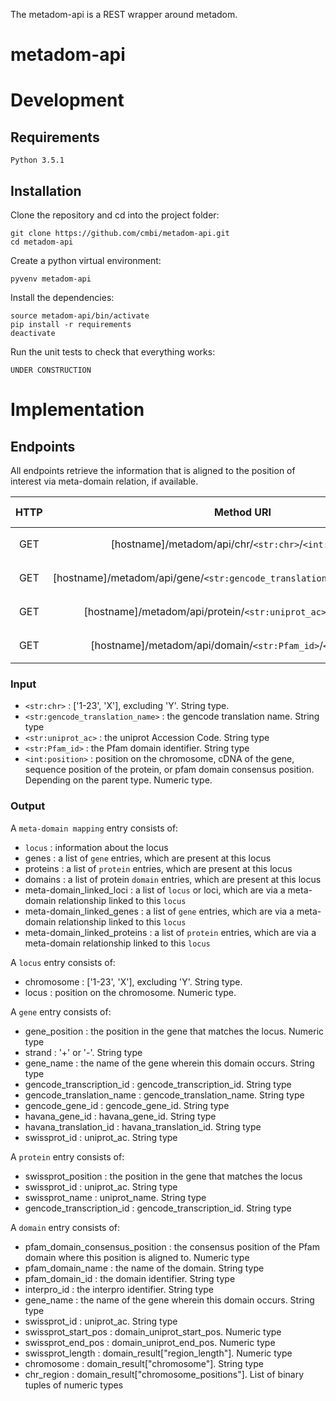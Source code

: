 The metadom-api is a REST wrapper around metadom.

# metadom-api
# Development

## Requirements

    Python 3.5.1

## Installation

Clone the repository and cd into the project folder:

    git clone https://github.com/cmbi/metadom-api.git
    cd metadom-api

Create a python virtual environment:

    pyvenv metadom-api

Install the dependencies:

    source metadom-api/bin/activate
    pip install -r requirements
    deactivate

Run the unit tests to check that everything works:

    UNDER CONSTRUCTION

# Implementation 
## Endpoints
All endpoints retrieve the information that is aligned to the position of interest via meta-domain relation, if available.

| HTTP | Method URI | Output type |
| :---: | :---: | :---: |
| GET | [hostname]/metadom/api/chr/`<str:chr>`/`<int:position>` | `meta-domain mapping` |
| GET | [hostname]/metadom/api/gene/`<str:gencode_translation_name>`/`<int:position>` | `meta-domain mapping` |
| GET | [hostname]/metadom/api/protein/`<str:uniprot_ac>`/`<int:position>` | `meta-domain mapping` |
| GET | [hostname]/metadom/api/domain/`<str:Pfam_id>`/`<int:position>` | `meta-domain mapping` |

### Input

* `<str:chr>` : ['1-23', 'X'], excluding 'Y'. String type.
* `<str:gencode_translation_name>` : the gencode translation name. String type
* `<str:uniprot_ac>` : the uniprot Accession Code. String type
* `<str:Pfam_id>` : the Pfam domain identifier. String type
* `<int:position>` : position on the chromosome, cDNA of the gene, sequence position of the protein, or pfam domain consensus position. Depending on the parent type. Numeric type.

### Output
A `meta-domain mapping` entry consists of:
* `locus` : information about the locus
* genes : a list of `gene` entries, which are present at this locus
* proteins : a list of `protein` entries, which are present at this locus
* domains : a list of protein `domain` entries, which are present at this locus
* meta-domain_linked_loci : a list of `locus` or loci, which are via a meta-domain relationship linked to this `locus`
* meta-domain_linked_genes : a list of `gene` entries, which are via a meta-domain relationship linked to this `locus`
* meta-domain_linked_proteins : a list of `protein` entries, which are via a meta-domain relationship linked to this `locus`

A `locus` entry consists of:
* chromosome : ['1-23', 'X'], excluding 'Y'. String type.
* locus : position on the chromosome. Numeric type.

A `gene` entry consists of:
* gene_position : the position in the gene that matches the locus. Numeric type
* strand : '+' or '-'. String type
* gene_name : the name of the gene wherein this domain occurs. String type
* gencode_transcription_id : gencode_transcription_id. String type
* gencode_translation_name : gencode_translation_name. String type
* gencode_gene_id : gencode_gene_id. String type
* havana_gene_id : havana_gene_id. String type
* havana_translation_id : havana_translation_id. String type
* swissprot_id : uniprot_ac. String type

A `protein` entry consists of:
* swissprot_position : the position in the gene that matches the locus
* swissprot_id : uniprot_ac. String type
* swissprot_name : uniprot_name. String type
* gencode_transcription_id : gencode_transcription_id. String type

A `domain` entry consists of:
* pfam_domain_consensus_position : the consensus position of the Pfam domain where this position is aligned to. Numeric type
* pfam_domain_name : the name of the domain. String type
* pfam_domain_id : the domain identifier. String type
* interpro_id : the interpro identifier. String type
* gene_name : the name of the gene wherein this domain occurs. String type
* swissprot_id : uniprot_ac. String type
* swissprot_start_pos : domain_uniprot_start_pos. Numeric type
* swissprot_end_pos : domain_uniprot_end_pos. Numeric type
* swissprot_length : domain_result["region_length"]. Numeric type
* chromosome : domain_result["chromosome"]. String type
* chr_region : domain_result["chromosome_positions"]. List of binary tuples of numeric types
